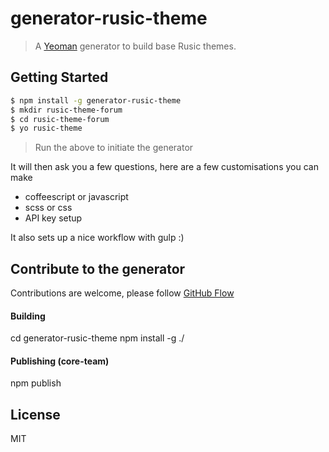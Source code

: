 # generator-rusic-theme
> A [Yeoman](http://yeoman.io) generator to build base Rusic themes.


## Getting Started

```bash
$ npm install -g generator-rusic-theme
$ mkdir rusic-theme-forum
$ cd rusic-theme-forum
$ yo rusic-theme
```

> Run the above to initiate the generator

It will then ask you a few questions, here are a few customisations you can make

- coffeescript or javascript
- scss or css
- API key setup

It also sets up a nice workflow with gulp :)


## Contribute to the generator

Contributions are welcome, please follow [GitHub Flow](https://guides.github.com/introduction/flow/index.html)

#### Building

  cd generator-rusic-theme
  npm install -g ./

#### Publishing (core-team)

  npm publish

## License

MIT
